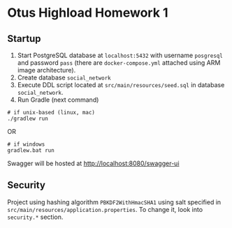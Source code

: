 # Otus Highload Homework 1

## Startup

1) Start PostgreSQL database at `localhost:5432` with username `posgresql` and password `pass` (there
   are `docker-compose.yml` attached using ARM image architecture).
2) Create database `social_network`
3) Execute DDL script located at `src/main/resources/seed.sql` in database `social_network`.
4) Run Gradle (next command)

```shell
# if unix-based (linux, mac)
./gradlew run
```

OR

```shell
# if windows
gradlew.bat run
```

Swagger will be hosted at [http://localhost:8080/swagger-ui](http://localhost:8080/swagger-ui)

## Security

Project using hashing algorithm `PBKDF2WithHmacSHA1` using salt specified
in `src/main/resources/application.properties`. To change it, look into `security.*` section.